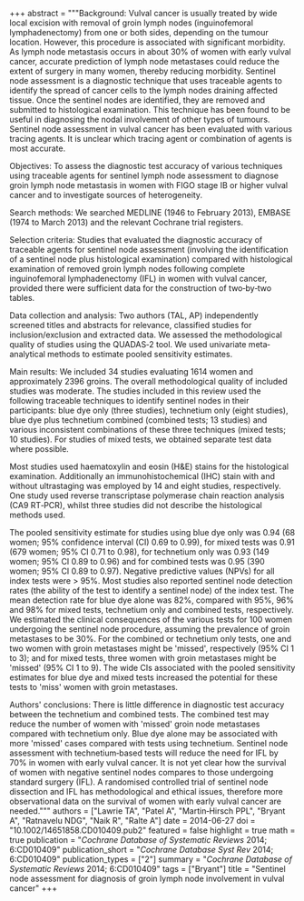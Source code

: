 +++
abstract = """Background: Vulval cancer is usually treated by wide local excision with removal of groin lymph nodes (inguinofemoral lymphadenectomy) from one or both sides, depending on the tumour location. However, this procedure is associated with significant morbidity. As lymph node metastasis occurs in about 30% of women with early vulval cancer, accurate prediction of lymph node metastases could reduce the extent of surgery in many women, thereby reducing morbidity. Sentinel node assessment is a diagnostic technique that uses traceable agents to identify the spread of cancer cells to the lymph nodes draining affected tissue. Once the sentinel nodes are identified, they are removed and submitted to histological examination. This technique has been found to be useful in diagnosing the nodal involvement of other types of tumours. Sentinel node assessment in vulval cancer has been evaluated with various tracing agents. It is unclear which tracing agent or combination of agents is most accurate.

Objectives: To assess the diagnostic test accuracy of various techniques using traceable agents for sentinel lymph node assessment to diagnose groin lymph node metastasis in women with FIGO stage IB or higher vulval cancer and to investigate sources of heterogeneity.

Search methods: We searched MEDLINE (1946 to February 2013), EMBASE (1974 to March 2013) and the relevant Cochrane trial registers.

Selection criteria: Studies that evaluated the diagnostic accuracy of traceable agents for sentinel node assessment (involving the identification of a sentinel node plus histological examination) compared with histological examination of removed groin lymph nodes following complete inguinofemoral lymphadenectomy (IFL) in women with vulval cancer, provided there were sufficient data for the construction of two‐by‐two tables.

Data collection and analysis: Two authors (TAL, AP) independently screened titles and abstracts for relevance, classified studies for inclusion/exclusion and extracted data. We assessed the methodological quality of studies using the QUADAS‐2 tool. We used univariate meta‐analytical methods to estimate pooled sensitivity estimates.

Main results: We included 34 studies evaluating 1614 women and approximately 2396 groins. The overall methodological quality of included studies was moderate. The studies included in this review used the following traceable techniques to identify sentinel nodes in their participants: blue dye only (three studies), technetium only (eight studies), blue dye plus technetium combined (combined tests; 13 studies) and various inconsistent combinations of these three techniques (mixed tests; 10 studies). For studies of mixed tests, we obtained separate test data where possible.

Most studies used haematoxylin and eosin (H&E) stains for the histological examination. Additionally an immunohistochemical (IHC) stain with and without ultrastaging was employed by 14 and eight studies, respectively. One study used reverse transcriptase polymerase chain reaction analysis (CA9 RT‐PCR), whilst three studies did not describe the histological methods used.

The pooled sensitivity estimate for studies using blue dye only was 0.94 (68 women; 95% confidence interval (CI) 0.69 to 0.99), for mixed tests was 0.91 (679 women; 95% CI 0.71 to 0.98), for technetium only was 0.93 (149 women; 95% CI 0.89 to 0.96) and for combined tests was 0.95 (390 women; 95% CI 0.89 to 0.97). Negative predictive values (NPVs) for all index tests were > 95%. Most studies also reported sentinel node detection rates (the ability of the test to identify a sentinel node) of the index test. The mean detection rate for blue dye alone was 82%, compared with 95%, 96% and 98% for mixed tests, technetium only and combined tests, respectively. We estimated the clinical consequences of the various tests for 100 women undergoing the sentinel node procedure, assuming the prevalence of groin metastases to be 30%. For the combined or technetium only tests, one and two women with groin metastases might be 'missed', respectively (95% CI 1 to 3); and for mixed tests, three women with groin metastases might be 'missed' (95% CI 1 to 9). The wide CIs associated with the pooled sensitivity estimates for blue dye and mixed tests increased the potential for these tests to 'miss' women with groin metastases.

Authors' conclusions: There is little difference in diagnostic test accuracy between the technetium and combined tests. The combined test may reduce the number of women with 'missed' groin node metastases compared with technetium only. Blue dye alone may be associated with more 'missed' cases compared with tests using technetium. Sentinel node assessment with technetium‐based tests will reduce the need for IFL by 70% in women with early vulval cancer. It is not yet clear how the survival of women with negative sentinel nodes compares to those undergoing standard surgery (IFL). A randomised controlled trial of sentinel node dissection and IFL has methodological and ethical issues, therefore more observational data on the survival of women with early vulval cancer are needed."""
authors = ["Lawrie TA", "Patel A", "Martin‐Hirsch PPL", "Bryant A", "Ratnavelu NDG", "Naik R", "Ralte A"]
date = 2014-06-27
doi = "10.1002/14651858.CD010409.pub2"
featured = false
highlight = true
math = true
publication = "*Cochrane Database of Systematic Reviews* 2014; 6:CD010409"
publication_short = "*Cochrane Database Syst Rev* 2014; 6:CD010409"
publication_types = ["2"]
summary = "*Cochrane Database of Systematic Reviews* 2014; 6:CD010409"
tags = ["Bryant"]
title = "Sentinel node assessment for diagnosis of groin lymph node involvement in vulval cancer"
+++
